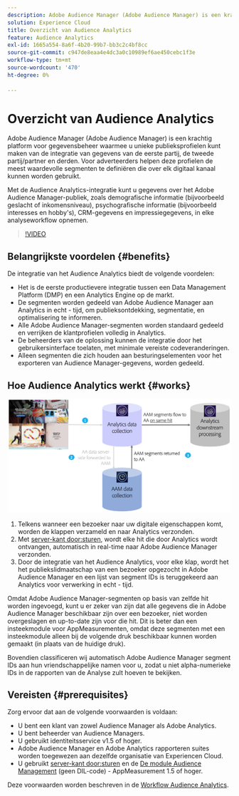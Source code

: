 ```yaml
---
description: Adobe Audience Manager (Adobe Audience Manager) is een krachtig platform voor gegevensbeheer waarmee u unieke publieksprofielen kunt maken van de integratie van gegevens van de eerste partij, de tweede partij/partner en derden. Voor adverteerders helpen deze profielen de meest waardevolle segmenten te definiëren die over elk digitaal kanaal kunnen worden gebruikt.
solution: Experience Cloud
title: Overzicht van Audience Analytics
feature: Audience Analytics
exl-id: 1665a554-8a6f-4b20-99b7-bb3c2c4bf8cc
source-git-commit: c947de8eaa4e4dc3a0c10989ef6ae450cebc1f3e
workflow-type: tm+mt
source-wordcount: '470'
ht-degree: 0%

---
```


# Overzicht van Audience Analytics

Adobe Audience Manager (Adobe Audience Manager) is een krachtig platform voor gegevensbeheer waarmee u unieke publieksprofielen kunt maken van de integratie van gegevens van de eerste partij, de tweede partij/partner en derden. Voor adverteerders helpen deze profielen de meest waardevolle segmenten te definiëren die over elk digitaal kanaal kunnen worden gebruikt.

Met de Audience Analytics-integratie kunt u gegevens over het Adobe Audience Manager-publiek, zoals demografische informatie (bijvoorbeeld geslacht of inkomensniveau), psychografische informatie (bijvoorbeeld interesses en hobby&#39;s), CRM-gegevens en impressiegegevens, in elke analyseworkflow opnemen.

>[!VIDEO](https://video.tv.adobe.com/v/25450/?quality=12)

## Belangrijkste voordelen {#benefits}

De integratie van het Audience Analytics biedt de volgende voordelen:

* Het is de eerste productievere integratie tussen een Data Management Platform (DMP) en een Analytics Engine op de markt.
* De segmenten worden gedeeld van Adobe Audience Manager aan Analytics in echt - tijd, om publieksontdekking, segmentatie, en optimalisering te informeren.
* Alle Adobe Audience Manager-segmenten worden standaard gedeeld en verrijken de klantprofielen volledig in Analytics.
* De beheerders van de oplossing kunnen de integratie door het gebruikersinterface toelaten, met minimale vereiste codeveranderingen.
* Alleen segmenten die zich houden aan besturingselementen voor het exporteren van Audience Manager-gegevens, worden gedeeld.

## Hoe Audience Analytics werkt {#works}

![](assets/mc-aud-dataflow.png)

1. Telkens wanneer een bezoeker naar uw digitale eigenschappen komt, worden de klappen verzameld en naar Analytics verzonden.
1. Met [server-kant door:sturen](/help/admin/admin/c-manage-report-suites/c-edit-report-suites/general/c-server-side-forwarding/ssf.md), wordt elke hit die door Analytics wordt ontvangen, automatisch in real-time naar Adobe Audience Manager verzonden.
1. Door de integratie van het Audience Analytics, voor elke klap, wordt het het publiekslidmaatschap van een bezoeker opgezocht in Adobe Audience Manager en een lijst van segment IDs is teruggekeerd aan Analytics voor verwerking in echt - tijd.

Omdat Adobe Audience Manager-segmenten op basis van zelfde hit worden ingevoegd, kunt u er zeker van zijn dat alle gegevens die in Adobe Audience Manager beschikbaar zijn over een bezoeker, niet worden overgeslagen en up-to-date zijn voor die hit. Dit is beter dan een insteekmodule voor AppMeasurementen, omdat deze segmenten met een insteekmodule alleen bij de volgende druk beschikbaar kunnen worden gemaakt (in plaats van de huidige druk).

Bovendien classificeren wij automatisch Adobe Audience Manager segment IDs aan hun vriendschappelijke namen voor u, zodat u niet alpha-numerieke IDs in de rapporten van de Analyse zult hoeven te bekijken.

## Vereisten {#prerequisites}

Zorg ervoor dat aan de volgende voorwaarden is voldaan:

* U bent een klant van zowel Audience Manager als Adobe Analytics.
* U bent beheerder van Audience Managers.
* U gebruikt identiteitsservice v1.5 of hoger.
* Adobe Audience Manager en Adobe Analytics rapporteren suites worden toegewezen aan dezelfde organisatie van Experiencen Cloud.
* U gebruikt [server-kant door:sturen](/help/admin/admin/c-manage-report-suites/c-edit-report-suites/general/c-server-side-forwarding/ssf.md) en de [De module Audience Management](https://experienceleague.adobe.com/docs/audience-manager/user-guide/implementation-integration-guides/integration-other-solutions/audience-management-module.html) (geen DIL-code) - AppMeasurement 1.5 of hoger.

Deze voorwaarden worden beschreven in de [Workflow Audience Analytics](/help/integrate/c-audience-analytics/c-workflow/audiences-workflow.md).
